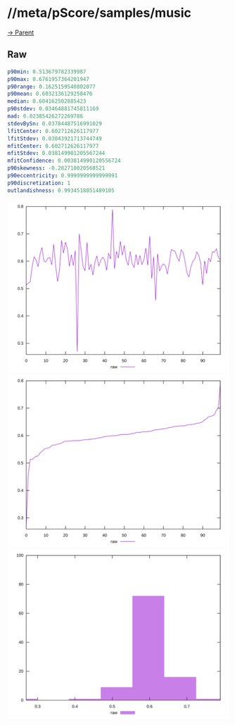 
# //meta/pScore/samples/music

[→ Parent](../..)


## Raw


```yaml
p90min: 0.513679782339987
p90max: 0.6761957364201947
p90range: 0.1625159540802077
p90mean: 0.6032136129258476
median: 0.604162502885423
p90stdev: 0.03464881745811169
mad: 0.02385426272269786
stdevBySn: 0.03784487516991029
lfitCenter: 0.602712626117977
lfitStdev: 0.03043921713744749
mfitCenter: 0.602712626117977
mfitStdev: 0.038149901205567244
mfitConfidence: 0.003814990120556724
p90skewness: -0.282710020568521
p90eccentricity: 0.9999999999999991
p90discretization: 1
outlandishness: 0.9934518051489105

```

![PLOT: raw-values](./raw/values.svg)![PLOT: raw-sorted](./raw/sorted.svg)![PLOT: raw-histogram](./raw/histogram.svg)